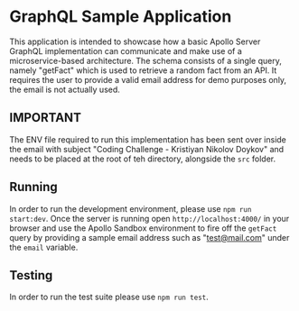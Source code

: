 # GraphQL Sample Application

This application is intended to showcase how a basic Apollo Server GraphQL implementation can communicate and make use of a microservice-based architecture. The schema consists of a single query, namely "getFact" which is used to retrieve a random fact from an API. It requires the user to provide a valid email address for demo purposes only, the email is not actually used.

## IMPORTANT

The ENV file required to run this implementation has been sent over inside the email with subject "Coding Challenge - Kristiyan Nikolov Doykov" and needs to be placed at the root of teh directory, alongside the `src` folder.

## Running

In order to run the development environment, please use `npm run start:dev`. Once the server is running open `http://localhost:4000/` in your browser and use the Apollo Sandbox environment to fire off the `getFact` query by providing a sample email address such as "test@mail.com" under the `email` variable.

## Testing

In order to run the test suite please use `npm run test`.
